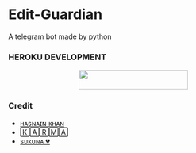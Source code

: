# Edit-Guardian
A telegram bot made by python 


### HEROKU DEVELOPMENT 
<p align="center"><a href="https://dashboard.heroku.com/new?template=https://github.com/hasnainkk-07/Edit-Guardian"> <img src="https://img.shields.io/badge/Deploy%20On%20Heroku-black?style=for-the-badge&logo=heroku" width="220" height="38.45"/></a></p>

### Credit 
+ [ʜᴀsɴᴀɪɴ ᴋʜᴀɴ](https://github.com/hasnainkk-07)
+ [🄺🄰🅁🄼🄰](https://github.com/Infamous-Hydra)
+ [sᴜᴋᴜɴᴀ 💔](https://github.com/ImmortalXnetwork)
